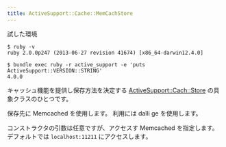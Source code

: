 ```yaml
---
title: ActiveSupport::Cache::MemCachStore
---
```


試した環境

```
$ ruby -v
ruby 2.0.0p247 (2013-06-27 revision 41674) [x86_64-darwin12.4.0]
```

```
$ bundle exec ruby -r active_support -e 'puts ActiveSupport::VERSION::STRING'
4.0.0
```

キャッシュ機能を提供し保存方法を決定する [ActiveSupport::Cach::Store](/active_support/cache) の具象クラスのひとつです。

保存先に Memcached を使用します。
利用には dalli ge を使用します。

コンストラクタの引数は任意ですが、アクセスす Memcached を指定します。
デフォルトでは `localhost:11211` にアクセスします。
